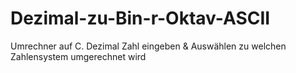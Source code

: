 # Dezimal-zu-Bin-r-Oktav-ASCII
Umrechner auf C. Dezimal Zahl eingeben &amp; Auswählen zu welchen Zahlensystem umgerechnet wird 
